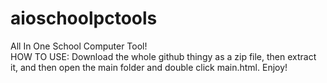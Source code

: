 # aioschoolpctools
All In One School Computer Tool!<br>
HOW TO USE:
Download the whole github thingy as a zip file, then extract it, and then open the main folder and double click main.html. Enjoy!
